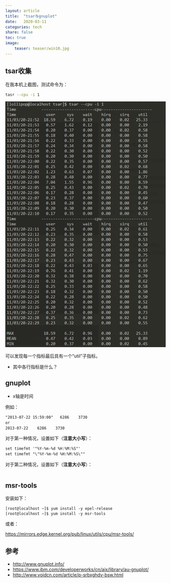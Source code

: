 ```yaml
---
layout: article
title:  "tsar与gnuplot"
date:   2020-03-11
categories: tech
share: false
toc: true
image:
    teaser: teaser/win10.jpg
---
```



## tsar收集

在我本机上截图，测试命令为：

```bash
tasr --cpu -i 1
```

![](./images/2020-03-11-22-31-49.png)

可以发现每一个指标最后具有一个“util”子指标。

- 其中各行指标是什么？

## gnuplot

- x轴是时间

例如：

```txt
"2013-07-22 15:59:00"   6286    3730
or
2013-07-22    6286    3730
```

对于第一种情况，设置如下（**注意大小写**）：

```txt
set timefmt '"%Y-%m-%d %H:%M:%S"'
set timefmt "\"%Y-%m-%d %H:%M:%S\""
```

对于第二种情况，设置如下（**注意大小写**）：

```txt

```

## msr-tools

安装如下：

```
[root@localhost ~]$ yum install -y epel-release
[root@localhost ~]$ yum install -y msr-tools
```

或者：

https://mirrors.edge.kernel.org/pub/linux/utils/cpu/msr-tools/

## 参考

- http://www.gnuplot.info/
- https://www.ibm.com/developerworks/cn/aix/library/au-gnuplot/
- http://www.voidcn.com/article/p-srbxghdv-bsw.html
